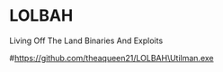 # LOLBAH
Living Off The Land Binaries And Exploits

#https://github.com/theaqueen21/LOLBAH\Utilman.exe
